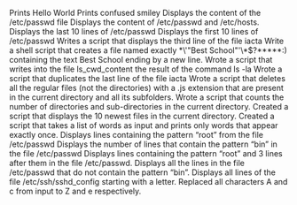 Prints Hello World
Prints confused smiley
Displays the content of the /etc/passwd file
Displays the content of /etc/passwd and /etc/hosts.
Displays the last 10 lines of /etc/passwd
Displays the first 10 lines of /etc/passwd
Writes a script that displays the third line of the file iacta
Write a shell script that creates a file named exactly \*\\'"Best School"\'\\*$\?\*\*\*\*\*:) containing the text Best School ending by a new line.
Wrote a script that writes into the file ls_cwd_content the result of the command ls -la
Wrote a script that duplicates the last line of the file iacta
Wrote a script that deletes all the regular files (not the directories) with a .js extension that are present in the current directory and all its subfolders.
Wrote a script that counts the number of directories and sub-directories in the current directory.
Created a script that displays the 10 newest files in the current directory.
Created a script that takes a list of words as input and prints only words that appear exactly once.
Displays lines containing the pattern “root” from the file /etc/passwd
Displays the number of lines that contain the pattern “bin” in the file /etc/passwd
Displays lines containing the pattern “root” and 3 lines after them in the file /etc/passwd.
Displays all the lines in the file /etc/passwd that do not contain the pattern “bin”.
Displays all lines of the file /etc/ssh/sshd_config starting with a letter.
Replaced all characters A and c from input to Z and e respectively.

